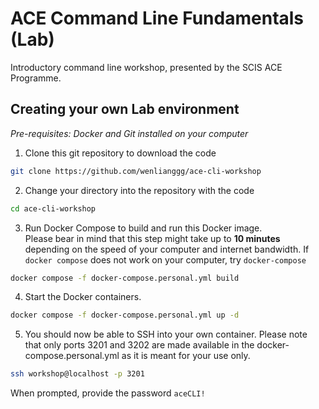# ACE Command Line Fundamentals (Lab)
Introductory command line workshop, presented by the SCIS ACE Programme.

## Creating your own Lab environment
_Pre-requisites: Docker and Git installed on your computer_

1. Clone this git repository to download the code
```bash
git clone https://github.com/wenlianggg/ace-cli-workshop 
```

2. Change your directory into the repository with the code
```bash
cd ace-cli-workshop
```

3. Run Docker Compose to build and run this Docker image. \
Please bear in mind that this step might take up to **10 minutes** depending on the speed of your computer and internet bandwidth.
If `docker compose` does not work on your computer, try `docker-compose`
```bash
docker compose -f docker-compose.personal.yml build
```

4. Start the Docker containers.
```bash
docker compose -f docker-compose.personal.yml up -d
```

5. You should now be able to SSH into your own container. Please note that only ports 3201 and 3202 are made available in the docker-compose.personal.yml as it is meant for your use only.
```bash
ssh workshop@localhost -p 3201
```
When prompted, provide the password `aceCLI!`
